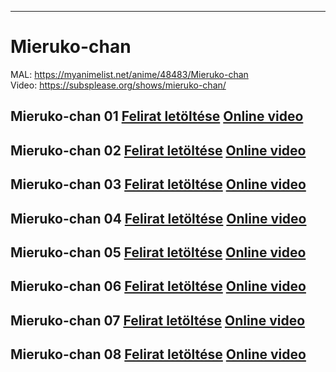 ****
# Mieruko-chan

MAL: https://myanimelist.net/anime/48483/Mieruko-chan  
Video: https://subsplease.org/shows/mieruko-chan/

## Mieruko-chan 01 [Felirat letöltése](https://minhaskamal.github.io/DownGit/#/home?url=https://github.com/Hakuhun/feliratok/blob/master/Mieruko-chan/%5BSubsPlease%5D%20Mieruko-chan%20-%2001%20(1080p)%20%5B14156DDC%5D.ass)  [Online video](https://indavideo.hu/video/Mieruko-chan_01)
## Mieruko-chan 02 [Felirat letöltése](https://minhaskamal.github.io/DownGit/#/home?url=https://github.com/Hakuhun/feliratok/blob/master/Mieruko-chan/%5BSubsPlease%5D%20Mieruko-chan%20-%2002%20(1080p)%20%5B6875F9AE%5D.ass)  [Online video](https://indavideo.hu/video/Mieruko-chan_02)
## Mieruko-chan 03 [Felirat letöltése](https://minhaskamal.github.io/DownGit/#/home?url=https://github.com/Hakuhun/feliratok/blob/master/Mieruko-chan/%5BSubsPlease%5D%20Mieruko-chan%20-%2003%20(1080p)%20%5BB326A608%5D.ass)  [Online video](https://indavideo.hu/video/Mieruko-chan_03)
## Mieruko-chan 04 [Felirat letöltése](https://minhaskamal.github.io/DownGit/#/home?url=https://github.com/Hakuhun/feliratok/blob/master/Mieruko-chan/%5BSubsPlease%5D%20Mieruko-chan%20-%2004%20(1080p)%20%5B28794A21%5D.ass)  [Online video](https://indavideo.hu/video/Mieruko-chan_04)
## Mieruko-chan 05 [Felirat letöltése](https://minhaskamal.github.io/DownGit/#/home?url=https://github.com/Hakuhun/feliratok/blob/master/Mieruko-chan/%5BSubsPlease%5D%20Mieruko-chan%20-%2005%20(1080p)%20%5BD492A359%5D.ass)  [Online video](https://indavideo.hu/video/Mieruko-chan_05)
## Mieruko-chan 06 [Felirat letöltése](https://minhaskamal.github.io/DownGit/#/home?url=https://github.com/Hakuhun/feliratok/blob/master/Mieruko-chan/%5BSubsPlease%5D%20Mieruko-chan%20-%2006%20(1080p)%20%5B5A6AEC9B%5D.ass)  [Online video](https://indavideo.hu/video/Mieruko-chan_06)
## Mieruko-chan 07 [Felirat letöltése](https://minhaskamal.github.io/DownGit/#/home?url=https://github.com/Hakuhun/feliratok/blob/master/Mieruko-chan/%5BSubsPlease%5D%20Mieruko-chan%20-%2007%20(1080p)%20%5BD961B9C7%5D.ass)  [Online video](https://indavideo.hu/video/Mieruko-chan_07)
## Mieruko-chan 08 [Felirat letöltése](https://minhaskamal.github.io/DownGit/#/home?url=https://github.com/Hakuhun/feliratok/blob/master/Mieruko-chan/%5BSubsPlease%5D%20Mieruko-chan%20-%2007%20(1080p)%20%5BD961B9C7%5D.ass)  [Online video](https://indavideo.hu/video/Mieruko-chan_08)
